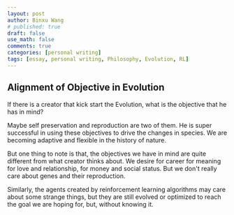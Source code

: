 ```yaml
---
layout: post
author: Binxu Wang
# published: true
draft: false
use_math: false
comments: true
categories: [personal writing]
tags: [essay, personal writing, Philosophy, Evolution, RL]
---
```


## Alignment of Objective in Evolution

If there is a creator that kick start the Evolution, what is the objective that he has in mind?

Maybe self preservation and reproduction are two of them. He is super successful in using these objectives to drive the changes in species. We are becoming adaptive and flexible in the history of nature. 

But one thing to note is that, the objectives we have in mind are quite different from what creator thinks about. We desire for career for meaning for love and relationship, for money and social status. But we don't really care about genes and their reproduction. 

Similarly, the agents created by reinforcement learning algorithms may care about some strange things, but they are still evolved or optimized to reach the goal we are hoping for, but, without knowing it. 